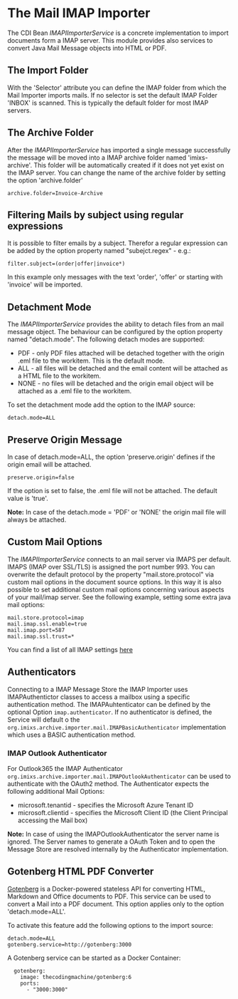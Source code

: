 # The Mail IMAP Importer

The CDI Bean *IMAPIImporterService* is a concrete implementation to import documents form a IMAP server. This module provides also services to convert Java Mail Message objects into HTML or PDF.

## The Import Folder

With the 'Selector' attribute you can define the IMAP folder from which the Mail Importer imports mails. If no selector is set the default IMAP Folder 'INBOX' is scanned. This is typically the default folder for most IMAP servers. 

## The Archive Folder

After the *IMAPIImporterService* has imported a single message successfully the message will be moved into a IMAP archive folder named 'imixs-archive'. This folder will be automatically created if it does not yet exist on the IMAP server.
You can change the name of the archive folder by setting the option 'archive.folder'

	archive.folder=Invoice-Archive


## Filtering Mails by subject using regular expressions

It is possible to filter emails by a subject. Therefor a regular expression can be added by the option property named "subejct.regex" - e.g.:

	filter.subject=(order|offer|invoice*)

In this example only messages with the text 'order', 'offer' or starting with 'invoice' will be imported. 

## Detachment Mode

The *IMAPIImporterService* provides the ability to detach files from an mail message object. The behaviour can be configured by the option property named "detach.mode". The following detach modes are supported:

 - PDF - only PDF files attached will be detached together with the origin .eml file to the workitem. This is the default mode.
 - ALL - all files will be detached and the email content will be attached as a HTML file to the workitem.
 - NONE - no files will be detached and the origin email object will be attached as a .eml file to the workitem.

To set the detachment mode add the option to the IMAP source:

	detach.mode=ALL

## Preserve Origin Message

In case of detach.mode=ALL, the option 'preserve.origin' defines if the origin email will be attached. 

	preserve.origin=false

If the option is set to false, the .eml file will not be attached. The default value is 'true'. 

**Note:** In case of the detach.mode = 'PDF' or 'NONE' the origin mail file will always be attached.




## Custom Mail Options

The *IMAPIImporterService* connects to an mail server via IMAPS per default. IMAPS (IMAP over SSL/TLS) is assigned the port number 993. You can overwrite the default protocol by the property "mail.store.protocol" via custom mail options in the document source options. In this way it is also possible to set additional custom mail options concerning various aspects of your mail/imap server.  See the following example, setting some extra java mail options:

	mail.store.protocol=imap
	mail.imap.ssl.enable=true
	mail.imap.port=587
	mail.imap.ssl.trust=*
	
You can find a list of all IMAP settings [here](https://www.tutorialspoint.com/javamail_api/javamail_api_imap_servers.htm)

## Authenticators

Connecting to a IMAP Message Store the IMAP Importer uses IMAPAuthentictor classes to access a mailbox using a specific authentication method.
The IMAPAuhtenticator can be defined by the optional Option 	`imap.authenticator`. If no authenticator is defined, the Service will default o the `org.imixs.archive.importer.mail.IMAPBasicAuthenticator` implementation which uses a BASIC authentication method. 

### IMAP Outlook Authenticator

For Outlook365 the IMAP Authenticator `org.imixs.archive.importer.mail.IMAPOutlookAuthenticator` can be used to authenticate with the OAuth2 method. The Authenticator expects the following additional Mail Options:

 * microsoft.tenantid - specifies the Microsoft Azure Tenant ID
 * microsoft.clientid - specifies the Microsoft Client ID (the Client Principal accessing the Mail box)

**Note:** In case of using the  IMAPOutlookAuthenticator the server name is ignored. The Server names to generate a OAuth Token and to open the Message Store are resolved internally by the Authenticator implementation. 



## Gotenberg HTML PDF Converter

[Gotenberg](https://thecodingmachine.github.io/gotenberg/) is a Docker-powered stateless API for converting HTML, Markdown and Office documents to PDF. This service can be used to convert a Mail into a PDF document. This option applies only to the option 'detach.mode=ALL'.

To activate this feature add the following options to the import source:

	detach.mode=ALL
	gotenberg.service=http://gotenberg:3000

A Gotenberg service can be started as a Docker Container:

	  gotenberg: 
	    image: thecodingmachine/gotenberg:6
	    ports:
	      - "3000:3000" 




